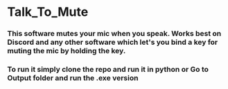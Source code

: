 # Talk_To_Mute
### This software mutes your mic when you speak. Works best on Discord and any other software which let's you bind a key for muting the mic by holding the key.
### To run it simply clone the repo and run it in python or Go to Output folder and run the .exe version
